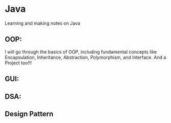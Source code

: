 # Java
Learning and making notes on Java
## OOP:

I will go through the basics of OOP, including fundamental concepts like Encapsulation, Inheritance, Abstraction, Polymorphism, and Interface. And a Project too!!!

## GUI:
## DSA:
## Design Pattern
